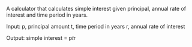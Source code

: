 A calculator that calculates simple interest given principal, annual rate of interest and time period in years.

Input:
  p, principal amount
  t, time period in years
  r, annual rate of interest
  
Output:
  simple interest = p*t*r
